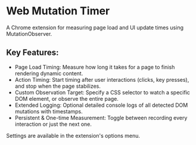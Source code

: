 # Web Mutation Timer
A Chrome extension for measuring page load and UI update times using MutationObserver.
## Key Features:

- Page Load Timing: Measure how long it takes for a page to finish rendering dynamic content.
- Action Timing: Start timing after user interactions (clicks, key presses), and stop when the page stabilizes.
- Custom Observation Target: Specify a CSS selector to watch a specific DOM element, or observe the entire page.
- Extended Logging: Optional detailed console logs of all detected DOM mutations with timestamps.
- Persistent & One-time Measurement: Toggle between recording every interaction or just the next one.

Settings are available in the extension's options menu.
